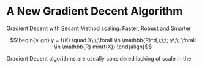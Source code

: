 # A New Gradient Decent Algorithm
Gradient Decent with Secant Method scaling. Faster, Robust and Smarter

```math
\begin{align}
y = f(X)   \quad      X\;\;\forall \in \mathbb{R}^d,\;\;\; y\;\; \forall \in \mathbb{R}

min(f(X))
\end{align}
```

Gradient Decent algorithms are usually considered lacking of scale in the 
